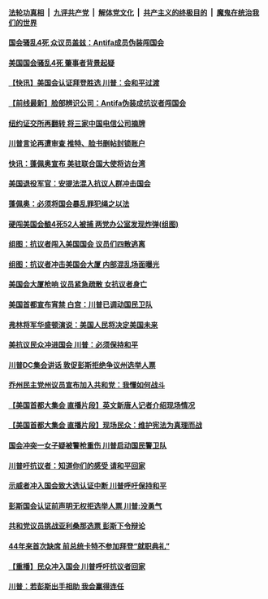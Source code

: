 

####  [法轮功真相](../../../../basic/blob/master/README.md?t=01072001) &nbsp;|&nbsp; [九评共产党](../../../../9ping.md/blob/master/README.md?t=01072001) &nbsp;|&nbsp; [解体党文化](../../../../jtdwh.md/blob/master/README.md?t=01072001)  &nbsp;|&nbsp; [共产主义的终极目的](../../../../gczydzjmd.md/blob/master/README.md?t=01072001) &nbsp;|&nbsp; [魔鬼在统治我们的世界](../../../../mgztzwmdsj.md/blob/master/README.md?t=01072001) 

#### [国会骚乱4死 众议员盖兹：Antifa成员伪装闯国会](../pages/prog203/a103026875.md?t=01072001) 

#### [美国国会骚乱4死 肇事者背景起疑](../pages/prog203/a103026856.md?t=01072001) 

#### [【快讯】美国会认证拜登胜选 川普：会和平过渡](../pages/prog203/a103026403.md?t=01072001) 

#### [【前线最新】脸部辨识公司：Antifa伪装成抗议者闯国会](../pages/prog203/a103026854.md?t=01072001) 

#### [纽约证交所再翻转 将三家中国电信公司摘牌](../pages/prog203/a103026809.md?t=01072001) 

#### [川普言论再遭审查 推特、脸书删帖封锁账户](../pages/prog203/a103026791.md?t=01072001) 

#### [快讯：蓬佩奥宣布 美驻联合国大使将访台湾](../pages/prog203/a103026763.md?t=01072001) 

#### [美国退役军官：安提法混入抗议人群冲击国会](../pages/prog203/a103026736.md?t=01072001) 


#### [蓬佩奥：必须将国会暴乱罪犯绳之以法](../pages/prog203/a103026633.md?t=01072001) 


#### [硬闯美国会酿4死52人被捕 两党办公室发现炸弹(组图)](../pages/prog203/a103026643.md?t=01072001) 

#### [组图：抗议者闯入美国国会 议员们四散逃离](../pages/prog203/a103026599.md?t=01072001) 

#### [组图：抗议者冲击美国会大厦 内部混乱场面曝光](../pages/prog203/a103026484.md?t=01072001) 

#### [美国会大厦枪响 议员紧急疏散 女抗议者身亡](../pages/prog203/a103026451.md?t=01072001) 

#### [美国首都宣布宵禁 白宫：川普已调动国民卫队](../pages/prog203/a103026442.md?t=01072001) 

#### [弗林将军华盛顿演说：美国人民将决定美国未来](../pages/prog203/a103026426.md?t=01072001) 

#### [美抗议民众冲进国会 川普：必须保持和平](../pages/prog203/a103026387.md?t=01072001) 

#### [川普DC集会讲话 敦促彭斯拒绝争议州选举人票](../pages/prog203/a103026385.md?t=01072001) 

#### [乔州民主党州议员宣布加入共和党：我懂如何战斗](../pages/prog203/a103026244.md?t=01072001) 

#### [【美国首都大集会 直播片段】英文新唐人记者介绍现场情况](../pages/prog203/a103026358.md?t=01072001) 

#### [【美国首都大集会 直播片段】现场民众：维护宪法为真理而战](../pages/prog203/a103026357.md?t=01072001) 

#### [国会冲突一女子疑被警枪重伤 川普启动国民警卫队](../pages/prog203/a103026284.md?t=01072001) 

#### [川普吁抗议者：知道你们的感受 请和平回家](../pages/prog203/a103026298.md?t=01072001) 

#### [示威者冲入国会致大选认证中断 川普呼吁保持和平](../pages/prog203/a103026258.md?t=01072001) 

#### [彭斯国会认证前声明无权拒选举人票 川普:没勇气](../pages/prog203/a103026232.md?t=01072001) 

#### [共和党议员挑战亚利桑那选票 彭斯下令辩论](../pages/prog203/a103026251.md?t=01072001) 

#### [44年来首次缺席 前总统卡特不参加拜登“就职典礼”](../pages/prog203/a103026050.md?t=01072001) 

#### [【重播】民众冲入国会 川普呼吁抗议者回家](../pages/prog203/a103024624.md?t=01072001) 

#### [川普：若彭斯出手相助 我会赢得连任](../pages/prog203/a103026219.md?t=01072001) 

